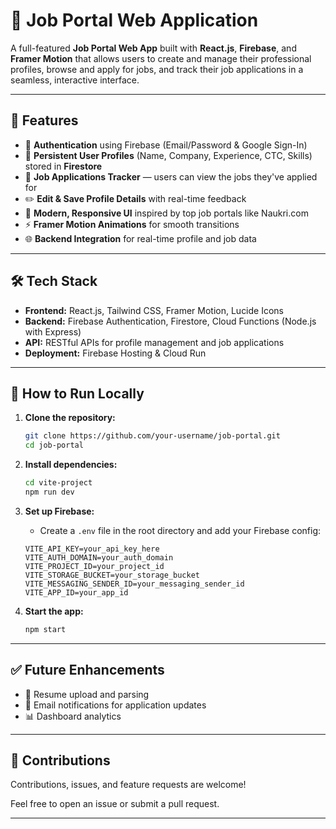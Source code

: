 # 🚀 Job Portal Web Application

A full-featured **Job Portal Web App** built with **React.js**, **Firebase**, and **Framer Motion** that allows users to create and manage their professional profiles, browse and apply for jobs, and track their job applications in a seamless, interactive interface.

---

## 🌟 Features

* 🔐 **Authentication** using Firebase (Email/Password & Google Sign-In)
* 👤 **Persistent User Profiles** (Name, Company, Experience, CTC, Skills) stored in **Firestore**
* 📄 **Job Applications Tracker** — users can view the jobs they've applied for
* ✏️ **Edit & Save Profile Details** with real-time feedback
* 🎨 **Modern, Responsive UI** inspired by top job portals like Naukri.com
* ⚡ **Framer Motion Animations** for smooth transitions
* 🌐 **Backend Integration** for real-time profile and job data

---

## 🛠 Tech Stack

* **Frontend:** React.js, Tailwind CSS, Framer Motion, Lucide Icons
* **Backend:** Firebase Authentication, Firestore, Cloud Functions (Node.js with Express)
* **API:** RESTful APIs for profile management and job applications
* **Deployment:** Firebase Hosting & Cloud Run


---

## 🚧 How to Run Locally

1. **Clone the repository:**

   ```bash
   git clone https://github.com/your-username/job-portal.git
   cd job-portal
   ```

2. **Install dependencies:**

   ```bash
   cd vite-project
   npm run dev
   ```

3. **Set up Firebase:**

   * Create a `.env` file in the root directory and add your Firebase config:

   ```env
   VITE_API_KEY=your_api_key_here
   VITE_AUTH_DOMAIN=your_auth_domain
   VITE_PROJECT_ID=your_project_id
   VITE_STORAGE_BUCKET=your_storage_bucket
   VITE_MESSAGING_SENDER_ID=your_messaging_sender_id
   VITE_APP_ID=your_app_id
   ```

4. **Start the app:**

   ```bash
   npm start
   ```

---

## ✅ Future Enhancements

* 📄 Resume upload and parsing
* 📨 Email notifications for application updates
* 📊 Dashboard analytics

---

## 🙌 Contributions

Contributions, issues, and feature requests are welcome!

Feel free to open an issue or submit a pull request.

---

